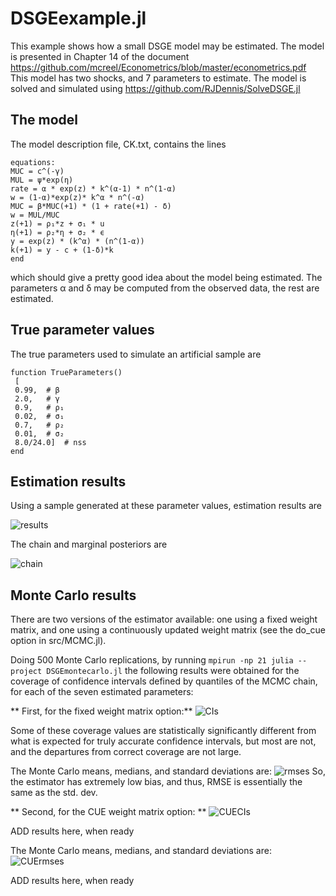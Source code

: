 # DSGEexample.jl
This example shows how a small DSGE model may be estimated. The model is presented in Chapter 14 of the document https://github.com/mcreel/Econometrics/blob/master/econometrics.pdf  This model has two shocks, and 7 parameters to estimate. The model is solved and simulated using https://github.com/RJDennis/SolveDSGE.jl

## The model
The model description file, CK.txt, contains the lines
```
equations:
MUC = c^(-γ)
MUL = ψ*exp(η)
rate = α * exp(z) * k^(α-1) * n^(1-α)
w = (1-α)*exp(z)* k^α * n^(-α)
MUC = β*MUC(+1) * (1 + rate(+1) - δ)
w = MUL/MUC
z(+1) = ρ₁*z + σ₁ * u
η(+1) = ρ₂*η + σ₂ * ϵ
y = exp(z) * (k^α) * (n^(1-α))
k(+1) = y - c + (1-δ)*k
end
```
which should give a pretty good idea about the model being estimated. The parameters α and δ may be computed from the observed data, the rest are estimated.

## True parameter values
The true parameters used to simulate an artificial sample are
```
function TrueParameters()
 [
 0.99,  # β
 2.0,   # γ     
 0.9,   # ρ₁  
 0.02,  # σ₁   
 0.7,   # ρ₂  
 0.01,  # σ₂   
 8.0/24.0]  # nss
end
```

## Estimation results
Using a sample generated at these parameter values, estimation results are

![results](https://github.com/mcreel/SimulatedNeuralMoments.jl/blob/main/examples/DSGE/results.png)

The chain and marginal posteriors are

![chain](https://github.com/mcreel/SimulatedNeuralMoments.jl/blob/main/examples/DSGE/chain.png)


## Monte Carlo results
There are two versions of the estimator available: one using a fixed weight matrix, and
one using a continuously updated weight matrix (see the do_cue option in src/MCMC.jl). 

Doing 500 Monte Carlo replications, by running ```mpirun -np 21 julia --project DSGEmontecarlo.jl``` the following results were obtained for the coverage of confidence intervals defined by quantiles of the MCMC chain, for each of the seven estimated parameters:

** First, for the fixed weight matrix option:**
![CIs](https://github.com/mcreel/SimulatedNeuralMoments.jl/blob/main/examples/DSGE/mcresults.png)

Some of these coverage values are statistically significantly different from what is expected for truly accurate confidence intervals, but most are not, and the departures from correct coverage are not large.

The Monte Carlo means, medians, and standard deviations are:
![rmses](https://github.com/mcreel/SimulatedNeuralMoments.jl/blob/main/examples/DSGE/mcresults2.png)
So, the estimator has extremely low bias, and thus, RMSE is essentially the same as the
std. dev.

** Second, for the CUE weight matrix option: **
![CUECIs](https://github.com/mcreel/SimulatedNeuralMoments.jl/blob/main/examples/DSGE/mcresultsCUE.png)

ADD results here, when ready

The Monte Carlo means, medians, and standard deviations are:
![CUErmses](https://github.com/mcreel/SimulatedNeuralMoments.jl/blob/main/examples/DSGE/mcresults2CUE.png)

ADD results here, when ready

